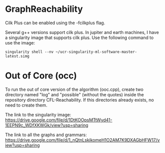 # GraphReachability

Cilk Plus can be enabled using the -fcilkplus flag.

Several g++ versions support cilk plus. In jupiter and earth machines, I have a singularity image that supports cilk plus. Use the following command to use the image: 

```
singularity shell --nv ~/ucr-singularity-ml-software-master-latest.simg
```
# Out of Core (occ)
To run the out of core version of the algorithm (ooc.cpp), create two directory named "log" and "possible" (without the quotes) inside the repository directory CFL-Reachability.
If this directories already exists, no need to create them.

The link to the singularity image: https://drive.google.com/file/d/1DtKOOpsMTtWyd41-1EEPN9c_WDfXKWGk/view?usp=sharing

The link to all the graphs and grammars: https://drive.google.com/file/d/1_nQtnLskikomeH1O2AM7K9DXAGbHFW17/view?usp=sharing

